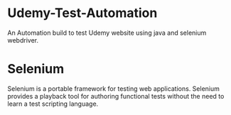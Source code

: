 # Udemy-Test-Automation
An Automation build to test Udemy website using java and selenium webdriver.

# Selenium
Selenium is a portable framework for testing web applications. Selenium provides a playback tool for authoring functional tests without the need to learn a test scripting language.
